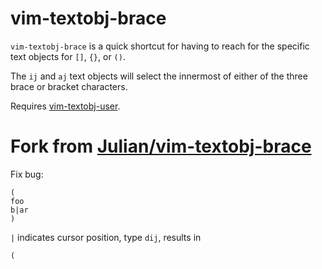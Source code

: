 # vim-textobj-brace

`vim-textobj-brace` is a quick shortcut for having to reach for the specific
text objects for `[]`, `{}`, or `()`.

The `ij` and `aj` text objects will select the innermost of either of the three
brace or bracket characters.


Requires [vim-textobj-user](https://github.com/kana/vim-textobj-user).


# Fork from [Julian/vim-textobj-brace](https://github.com/Julian/vim-textobj-brace)
Fix bug:

```
(
foo
b|ar
)
```
`|` indicates cursor position, type `dij`, results in
```
(
```
